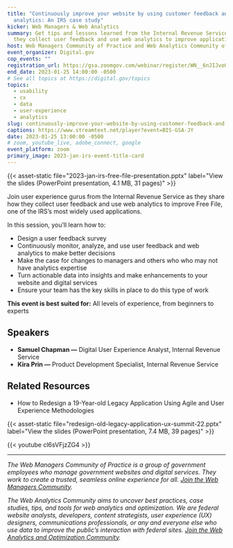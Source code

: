 ```yaml
---
title: "Continuously improve your website by using customer feedback and web
  analytics: An IRS case study"
kicker: Web Managers & Web Analytics
summary: Get tips and lessons learned from the Internal Revenue Service on how
  they collect user feedback and use web analytics to improve applications.
host: Web Managers Community of Practice and Web Analytics Community of Practice
event_organizer: Digital.gov
cop_events: ""
registration_url: https://gsa.zoomgov.com/webinar/register/WN__6nJIJvoQUu2T5R7E0BtQQ
end_date: 2023-01-25 14:00:00 -0500
# See all topics at https://digital.gov/topics
topics:
  - usability
  - cx
  - data
  - user-experience
  - analytics
slug: continuously-improve-your-website-by-using-customer-feedback-and-web-analytics-an-irs-case-study
captions: https://www.streamtext.net/player?event=BIS-GSA-JY
date: 2023-01-25 13:00:00 -0500
# zoom, youtube_live, adobe_connect, google
event_platform: zoom
primary_image: 2023-jan-irs-event-title-card
---
```


{{< asset-static file="2023-jan-irs-free-file-presentation.pptx" label="View the slides (PowerPoint presentation, 4.1 MB, 31 pages)" >}}

Join user experience gurus from the Internal Revenue Service as they share how they collect user feedback and use web analytics to improve Free File, one of the IRS’s most widely used applications.

In this session, you’ll learn how to:

* Design a user feedback survey
* Continuously monitor, analyze, and use user feedback and web analytics to make better decisions
* Make the case for changes to managers and others who who may not have analytics expertise
* Turn actionable data into insights and make enhancements to your website and digital services
* Ensure your team has the key skills in place to do this type of work

**This event is best suited for:** All levels of experience, from beginners to experts

## Speakers

* **Samuel Chapman —** Digital User Experience Analyst, Internal Revenue Service
* **Kira Prin —** Product Development Specialist, Internal Revenue Service

## Related Resources

* How to Redesign a 19-Year-old Legacy Application Using Agile and User Experience Methodologies

{{< asset-static file="redesign-old-legacy-application-ux-summit-22.pptx" label="View the slides (PowerPoint presentation, 7.4 MB, 39 pages)" >}}

{{< youtube cl6sVFjzZG4 >}}

- - -

*The Web Managers Community of Practice is a group of government employees who manage government websites and digital services. They work to create a trusted, seamless online experience for all. [Join the Web Managers Community](https://digital.gov/communities/web-content-managers/).*

*The Web Analytics Community aims to uncover best practices, case studies, tips, and tools for web analytics and optimization. We are federal website analysts, developers, content strategists, user experience (UX) designers, communications professionals, or any and everyone else who use data to improve the public’s interaction with federal sites. [Join the Web Analytics and Optimization Community](https://digital.gov/communities/web-analytics-and-optimization/).*
